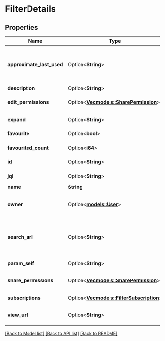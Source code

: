 # FilterDetails

## Properties

Name | Type | Description | Notes
------------ | ------------- | ------------- | -------------
**approximate_last_used** | Option<**String**> | \\[Experimental\\] Approximate last used time. Returns the date and time when the filter was last used. Returns `null` if the filter hasn't been used after tracking was enabled. For performance reasons, timestamps aren't updated in real time and therefore may not be exactly accurate. | [optional][readonly]
**description** | Option<**String**> | The description of the filter. | [optional]
**edit_permissions** | Option<[**Vec<models::SharePermission>**](SharePermission.md)> | The groups and projects that can edit the filter. This can be specified when updating a filter, but not when creating a filter. | [optional]
**expand** | Option<**String**> | Expand options that include additional filter details in the response. | [optional][readonly]
**favourite** | Option<**bool**> | Whether the filter is selected as a favorite by any users, not including the filter owner. | [optional][readonly]
**favourited_count** | Option<**i64**> | The count of how many users have selected this filter as a favorite, including the filter owner. | [optional][readonly]
**id** | Option<**String**> | The unique identifier for the filter. | [optional][readonly]
**jql** | Option<**String**> | The JQL query for the filter. For example, *project = SSP AND issuetype = Bug*. | [optional][readonly]
**name** | **String** | The name of the filter. | 
**owner** | Option<[**models::User**](User.md)> | The user who owns the filter. Defaults to the creator of the filter, however, Jira administrators can change the owner of a shared filter in the admin settings. | [optional][readonly]
**search_url** | Option<**String**> | A URL to view the filter results in Jira, using the [Search for issues using JQL](#api-rest-api-2-filter-search-get) operation with the filter's JQL string to return the filter results. For example, *https://your-domain.atlassian.net/rest/api/2/search?jql=project+%3D+SSP+AND+issuetype+%3D+Bug*. | [optional][readonly]
**param_self** | Option<**String**> | The URL of the filter. | [optional][readonly]
**share_permissions** | Option<[**Vec<models::SharePermission>**](SharePermission.md)> | The groups and projects that the filter is shared with. This can be specified when updating a filter, but not when creating a filter. | [optional]
**subscriptions** | Option<[**Vec<models::FilterSubscription>**](FilterSubscription.md)> | The users that are subscribed to the filter. | [optional][readonly]
**view_url** | Option<**String**> | A URL to view the filter results in Jira, using the ID of the filter. For example, *https://your-domain.atlassian.net/issues/?filter=10100*. | [optional][readonly]

[[Back to Model list]](../README.md#documentation-for-models) [[Back to API list]](../README.md#documentation-for-api-endpoints) [[Back to README]](../README.md)


